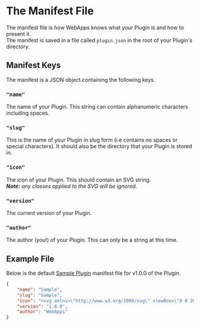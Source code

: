 # The Manifest File

The manifest file is how WebApps knows what your Plugin is and how to present it.\
The manifest is saved in a file called `plugin.json` in the root of your Plugin's directory.

## Manifest Keys

The manifest is a JSON object containing the following keys.

### `"name"`

The name of your Plugin. This string can contain alphanumeric characters including spaces.

### `"slug"`

This is the name of your Plugin in slug form (i.e contains no spaces or special characters). It should also be the directory that your Plugin is stored in.

### `"icon"`

The icon of your Plugin. This should contain an SVG string.\
_**Note:** any classes applied to the SVG will be ignored._

### `"version"`

The current version of your Plugin.

### `"author"`

The author (you!) of your Plugin. This can only be a string at this time.

## Example File

Below is the default [Sample Plugin](manifest-file.md) manifest file for v1.0.0 of the Plugin.

```json
{
    "name": "Sample",
    "slug": "Sample",
    "icon": "<svg xmlns=\"http://www.w3.org/2000/svg\" viewBox=\"0 0 20 20\" fill=\"currentColor\"><path d=\"M9.049 2.927c.3-.921 1.603-.921 1.902 0l1.07 3.292a1 1 0 00.95.69h3.462c.969 0 1.371 1.24.588 1.81l-2.8 2.034a1 1 0 00-.364 1.118l1.07 3.292c.3.921-.755 1.688-1.54 1.118l-2.8-2.034a1 1 0 00-1.175 0l-2.8 2.034c-.784.57-1.838-.197-1.539-1.118l1.07-3.292a1 1 0 00-.364-1.118L2.98 8.72c-.783-.57-.38-1.81.588-1.81h3.461a1 1 0 00.951-.69l1.07-3.292z\" /></svg>",
    "version": "1.0.0",
    "author": "WebApps"
}
```
